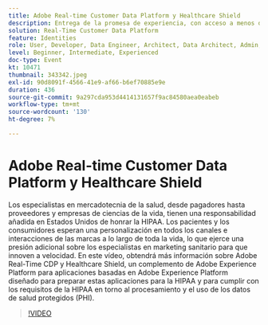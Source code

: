 ```yaml
---
title: Adobe Real-time Customer Data Platform y Healthcare Shield
description: Entrega de la promesa de experiencia, con acceso a menos datos. Tanto si es un anunciante, editor o agencia, este seminario web le ayudará a desbloquear el
solution: Real-Time Customer Data Platform
feature: Identities
role: User, Developer, Data Engineer, Architect, Data Architect, Admin, Leader
level: Beginner, Intermediate, Experienced
doc-type: Event
kt: 10471
thumbnail: 343342.jpeg
exl-id: 90d8091f-4566-41e9-af66-b6ef70885e9e
duration: 436
source-git-commit: 9a297cda953d4414131657f9ac84580aea0eabeb
workflow-type: tm+mt
source-wordcount: '130'
ht-degree: 7%

---
```


# Adobe Real-time Customer Data Platform y Healthcare Shield

Los especialistas en mercadotecnia de la salud, desde pagadores hasta proveedores y empresas de ciencias de la vida, tienen una responsabilidad añadida en Estados Unidos de honrar la HIPAA. Los pacientes y los consumidores esperan una personalización en todos los canales e interacciones de las marcas a lo largo de toda la vida, lo que ejerce una presión adicional sobre los especialistas en marketing sanitario para que innoven a velocidad. En este vídeo, obtendrá más información sobre Adobe Real-Time CDP y Healthcare Shield, un complemento de Adobe Experience Platform para aplicaciones basadas en Adobe Experience Platform diseñado para preparar estas aplicaciones para la HIPAA y para cumplir con los requisitos de la HIPAA en torno al procesamiento y el uso de los datos de salud protegidos (PHI).

>[!VIDEO](https://video.tv.adobe.com/v/343342/?quality=12&learn=on)
